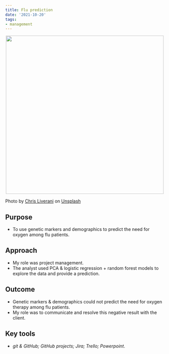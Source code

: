 ```yaml
---
title: Flu prediction
date: '2021-10-20'
tags:
- management
---
```


<p align="center">
<img src="https://daryavanichkina.com/images/2111_flu.jpg" width="500" />
</p>

Photo by <a href="https://unsplash.com/@chrisliverani?utm_source=unsplash&utm_medium=referral&utm_content=creditCopyText">Chris Liverani</a> on <a href="https://unsplash.com/s/photos/flu?utm_source=unsplash&utm_medium=referral&utm_content=creditCopyText">Unsplash</a>
  

## Purpose

- To use genetic markers and demographics to predict the need for oxygen among flu patients. 

## Approach

- My role was project management.
- The analyst used PCA & logistic regression + random forest models to explore the data and provide a prediction.
## Outcome

- Genetic markers & demographics could not predict the need for oxygen therapy among flu patients.
- My role was to communicate and resolve this negative result with the client.


## Key tools

- *git & GitHub; GitHub projects; Jira; Trello; Powerpoint*.